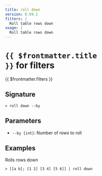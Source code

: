 ```yaml
---
title: roll down
version: 0.69.1
filters: |
  Roll table rows down
usage: |
  Roll table rows down
---
```


# <code>{{ $frontmatter.title }}</code> for filters

<div class='command-title'>{{ $frontmatter.filters }}</div>

## Signature

```> roll down --by```

## Parameters

 -  `--by {int}`: Number of rows to roll

## Examples

Rolls rows down
```shell
> [[a b]; [1 2] [3 4] [5 6]] | roll down
```
